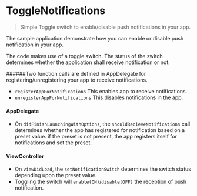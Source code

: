 ToggleNotifications
===

> Simple Toggle switch to enable/disable push notifications in your app.

The sample application demonstrate how you can enable or disable push notification in your app.

The code makes use of a toggle switch.
The status of the switch determines whether the application shall receive notification or not.

######Two function calls are defined in AppDelegate for registering/unregistering your app to receive notifications.

- `registerAppForNotifications`
	This enables app to receive notifications.
- `unregisterAppForNotifications` 	This disables notifications in the app.


#### AppDelegate
- On `didFinishLaunchingWithOptions`, the `shouldRecieveNotifications` call determines whether the app has registered for notification based on a preset value.
if the preset is not present, the app registers itself for notifications and set the preset.


#### ViewController
- On `viewDidLoad`, the `setNotificationSwitch` determines the switch status depending upon the preset value.
- Toggling the switch will `enable(ON)`/`disable(OFF)` the reception of push notification.




	